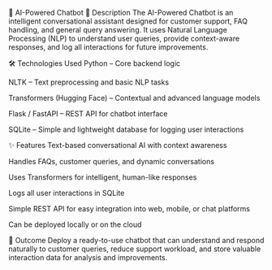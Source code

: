 🤖 AI-Powered Chatbot
📌 Description
The AI-Powered Chatbot is an intelligent conversational assistant designed for customer support, FAQ handling, and general query answering.
It uses Natural Language Processing (NLP) to understand user queries, provide context-aware responses, and log all interactions for future improvements.

🛠 Technologies Used
Python – Core backend logic

NLTK – Text preprocessing and basic NLP tasks

Transformers (Hugging Face) – Contextual and advanced language models

Flask / FastAPI – REST API for chatbot interface

SQLite – Simple and lightweight database for logging user interactions

✨ Features
Text-based conversational AI with context awareness

Handles FAQs, customer queries, and dynamic conversations

Uses Transformers for intelligent, human-like responses

Logs all user interactions in SQLite

Simple REST API for easy integration into web, mobile, or chat platforms

Can be deployed locally or on the cloud

🎯 Outcome
Deploy a ready-to-use chatbot that can understand and respond naturally to customer queries, reduce support workload, and store valuable interaction data for analysis and improvements.
